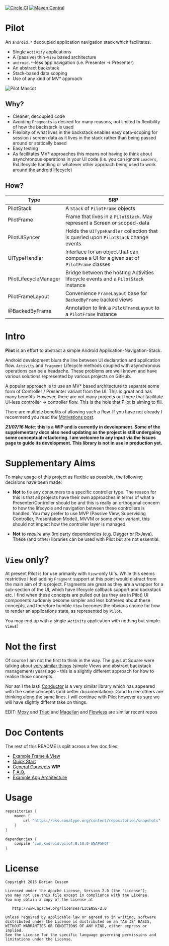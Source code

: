 [![Circle CI](https://circleci.com/gh/doridori/Pilot.svg?style=svg)](https://circleci.com/gh/doridori/Pilot)  [![Maven Central](https://img.shields.io/badge/Maven%20Central%20SNAPSHOT-v0.10.0-blue.svg)](https://oss.sonatype.org/content/repositories/snapshots/com/kodroid/pilot/0.10.0-SNAPSHOT/)

# Pilot

An `android.*` decoupled application navigation stack which facilitates:

- Single `Activity` applications
- A (passive) thin-`View` based architecture 
- `android.*`-less app navigation (i.e. Presenter -> Presenter)
- An abstract backstack
- Stack-based data scoping
- Use of any kind of MV* approach

![Pilot Mascot](https://raw.githubusercontent.com/doridori/Pilot/master/gfx/pilot_mascot.png)

## Why?

- Cleaner, decoupled code
- Avoiding `Fragments` is desired for many reasons, not limited to flexibility of how the backstack is used
- Flexibity of what lives in the backstack enables easy data-scoping for session / screen data as it lives in the stack rather than being passed around or statically based
- Easy testing
- As facilitates MV* approaches this means not having to think about asynchronous operations in your UI code (i.e. you can ignore `Loaders`, RxLifecycle handling or whatever other approach being used to work around the android lifecycle)

## How?

Type                 | SRP 
---------------------|------------------------------
PilotStack           |A `Stack` of `PilotFrame` objects
PilotFrame           |Frame that lives in a `PilotStack`. May represent a Screen or scoped-data
PilotUISyncer        |Holds the `UITypeHandler` collection that is queried upon `PilotStack` change events
UITypeHandler        |Interface for an object that can compose a UI for a given set of `PilotFrame` classes
PilotLifecycleManager|Bridge between the hosting Activities lifecycle events and a `PilotStack` instance
PilotFrameLayout     |Convenience `FrameLayout` base for `BackedByFrame` backed views
@BackedByFrame       |Annotation to link a `PilotFrameLayout` to a `PilotFrame` instance

# Intro

**Pilot** is an effort to abstract a simple Android Application-Navigation-Stack. 

Android development blurs the line between UI declaration and application flow. `Activity` and `Fragment` Lifecycle methods coupled with asynchronous operations can be a headache. These problems are well known and have various solutions represented by various projects on GitHub.

A popular approach is to use an MV* based architecture to separate some form of Controller / Presenter variant from the UI. This is great and has many benefits. However, there are not many projects out there that facilitate UI-less controller -> controller flow. This is the hole that Pilot is aiming to fill.

There are multiple benefits of allowing such a flow. If you have not already I recommend you read the [Motivations post](http://doridori.github.io/Android-Architecture-Pilot/).

**_21/07/16 Note:_ this is a WIP and is currently in development. Some of the supplementary docs also need updating as the project is still undergoing some conceptual refactoring. I am welcome to any input via the Issues page to guide its development. This library is not in use in production yet.**

# Supplementary Aims

To make usage of this project as flexible as possible, the following decisions have been made:

- **Not** to tie any consumers to a specific controller type. The reason for this is that all projects have their own approaches in terms of what a Presenter/Controller should be and this is really an orthogonal concern to how the lifecycle and navigation between these controllers is handled. You may prefer to use MVP (Passive View, Supervising Controller, Presentation Model), MVVM or some other variant, this should not impact how the controller layer is managed.

- **Not** to _require_ any 3rd party dependencies (e.g. Dagger or RxJava). These (and other) libraries can be used with Pilot but are not essential. 

# `View` only?

At present Pilot is for use primarily with `View`-only UI's. While this seems restrictive I feel adding `Fragment` support at this point would distract from the main aim of this project. Fragments are great as they are a wrapper for a sub-section of the UI, which have lifecycle callback support and backstack etc. I find when these concepts are pulled out (as they are in Pilot) UI components suddenly become simpler and less bothered about these concepts, and therefore humble `View` becomes the obvious choice for how to render an applications state, as represented by `Pilot`.

You may end up with a single-`Activity` application with nothing but simple `Views`!

# Not the first

Of course I am not the first to think in the way. The guys at Square were talking about [very similar things](https://corner.squareup.com/2014/10/advocating-against-android-fragments.html) (simple Views and abstract backstack management) years ago - this is a slightly different approach for how to realise those concepts.

Nor am I the last! [Conductor](https://github.com/bluelinelabs/Conductor) is a very similar library which has appeared with the same concepts (and better documentation). Good to see others are thinking along the same lines. I will continue with Pilot however as sure we will have slightly differnt take on things.

EDIT: [Moxy](https://github.com/Arello-Mobile/Moxy) and [Triad](https://github.com/nhaarman/Triad) and [Magellan](https://github.com/wealthfront/magellan) and [Flowless](https://github.com/Zhuinden/flowless) are similar recent repos

# Doc Contents

The rest of this README is split across a few doc files:

- [Example Frame & View](https://github.com/doridori/Pilot/blob/master/docs%2Fexample_frame_and_view.md)
- [Quick Start](https://github.com/doridori/Pilot/blob/master/docs/quick_start.md)
- [General Concepts](https://github.com/doridori/Pilot/blob/master/docs/general_concepts.md) **WIP**
- [F.A.Q.](https://github.com/doridori/Pilot/blob/master/docs/faq.md)
- [Example App Architecture](https://github.com/doridori/Pilot/blob/master/docs/app-architecture.md)

# Usage

```gradle
repositories {
    maven {
        url "https://oss.sonatype.org/content/repositories/snapshots"
    }
}

dependencies {
    compile 'com.kodroid:pilot:0.10.0-SNAPSHOT'
}
```

# License

    Copyright 2015 Dorian Cussen

    Licensed under the Apache License, Version 2.0 (the "License");
    you may not use this file except in compliance with the License.
    You may obtain a copy of the License at

       http://www.apache.org/licenses/LICENSE-2.0

    Unless required by applicable law or agreed to in writing, software
    distributed under the License is distributed on an "AS IS" BASIS,
    WITHOUT WARRANTIES OR CONDITIONS OF ANY KIND, either express or implied.
    See the License for the specific language governing permissions and
    limitations under the License.


